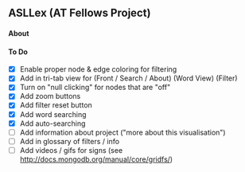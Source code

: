 ## ASLLex (AT Fellows Project)

#### About

#### To Do
- [x] Enable proper node & edge coloring for filtering
- [x] Add in tri-tab view for (Front / Search / About) (Word View) (Filter)
- [x] Turn on "null clicking" for nodes that are "off"
- [x] Add zoom buttons
- [x] Add filter reset button
- [x] Add word searching
- [x] Add auto-searching
- [ ] Add information about project ("more about this visualisation")
- [ ] Add in glossary of filters / info
- [ ] Add videos / gifs for signs (see http://docs.mongodb.org/manual/core/gridfs/)
